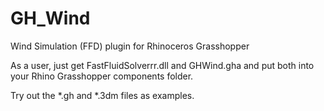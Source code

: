 # GH_Wind
Wind Simulation (FFD) plugin for Rhinoceros Grasshopper

As a user, just get FastFluidSolverrr.dll and GHWind.gha and put both into your Rhino Grasshopper components folder.

Try out the *.gh and *.3dm files as examples.
